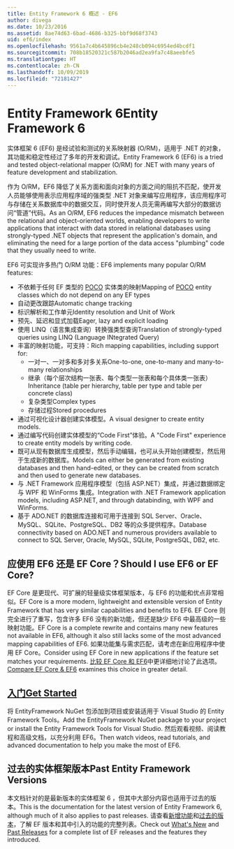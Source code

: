 ```yaml
---
title: Entity Framework 6 概述 - EF6
author: divega
ms.date: 10/23/2016
ms.assetid: 8ae74d63-6bad-4686-b325-bbf9d68f3743
uid: ef6/index
ms.openlocfilehash: 9561a7c4b645896cb4e248cb094c6954ed4bcdf1
ms.sourcegitcommit: 708b18520321c587b2046ad2ea9fa7c48aeebfe5
ms.translationtype: HT
ms.contentlocale: zh-CN
ms.lasthandoff: 10/09/2019
ms.locfileid: "72181427"
---
```

# <a name="entity-framework-6"></a><span data-ttu-id="c5432-102">Entity Framework 6</span><span class="sxs-lookup"><span data-stu-id="c5432-102">Entity Framework 6</span></span>
<span data-ttu-id="c5432-103">实体框架 6 (EF6) 是经试验和测试的关系映射器 (O/RM)，适用于 .NET 的对象，其功能和稳定性经过了多年的开发和调试。</span><span class="sxs-lookup"><span data-stu-id="c5432-103">Entity Framework 6 (EF6) is a tried and tested object-relational mapper (O/RM) for .NET with many years of feature development and stabilization.</span></span>

<span data-ttu-id="c5432-104">作为 O/RM，EF6 降低了关系方面和面向对象的方面之间的阻抗不匹配，使开发人员能够使用表示应用程序域的强类型 .NET 对象来编写应用程序，该应用程序可与存储在关系数据库中的数据交互，同时使开发人员无需再编写大部分的数据访问“管道”代码。</span><span class="sxs-lookup"><span data-stu-id="c5432-104">As an O/RM, EF6 reduces the impedance mismatch between the relational and object-oriented worlds, enabling developers to write applications that interact with data stored in relational databases using strongly-typed .NET objects that represent the application's domain, and eliminating the need for a large portion of the data access "plumbing" code that they usually need to write.</span></span>

<span data-ttu-id="c5432-105">EF6 可实现许多热门 O/RM 功能：</span><span class="sxs-lookup"><span data-stu-id="c5432-105">EF6 implements many popular O/RM features:</span></span>
- <span data-ttu-id="c5432-106">不依赖于任何 EF 类型的 [POCO](~/ef6/resources/glossary.md#poco) 实体类的映射</span><span class="sxs-lookup"><span data-stu-id="c5432-106">Mapping of [POCO](~/ef6/resources/glossary.md#poco) entity classes which do not depend on any EF types</span></span>
- <span data-ttu-id="c5432-107">自动更改跟踪</span><span class="sxs-lookup"><span data-stu-id="c5432-107">Automatic change tracking</span></span>
- <span data-ttu-id="c5432-108">标识解析和工作单元</span><span class="sxs-lookup"><span data-stu-id="c5432-108">Identity resolution and Unit of Work</span></span>
- <span data-ttu-id="c5432-109">预先、延迟和显式加载</span><span class="sxs-lookup"><span data-stu-id="c5432-109">Eager, lazy and explicit loading</span></span>
- <span data-ttu-id="c5432-110">使用 LINQ（语言集成查询）转换强类型查询</span><span class="sxs-lookup"><span data-stu-id="c5432-110">Translation of strongly-typed queries using LINQ (Language INtegrated Query)</span></span>
- <span data-ttu-id="c5432-111">丰富的映射功能，可支持：</span><span class="sxs-lookup"><span data-stu-id="c5432-111">Rich mapping capabilities, including support for:</span></span>
  - <span data-ttu-id="c5432-112">一对一、一对多和多对多关系</span><span class="sxs-lookup"><span data-stu-id="c5432-112">One-to-one, one-to-many and many-to-many relationships</span></span>
  - <span data-ttu-id="c5432-113">继承（每个层次结构一张表、每个类型一张表和每个具体类一张表）</span><span class="sxs-lookup"><span data-stu-id="c5432-113">Inheritance (table per hierarchy, table per type and table per concrete class)</span></span>
  - <span data-ttu-id="c5432-114">复杂类型</span><span class="sxs-lookup"><span data-stu-id="c5432-114">Complex types</span></span>
  - <span data-ttu-id="c5432-115">存储过程</span><span class="sxs-lookup"><span data-stu-id="c5432-115">Stored procedures</span></span>
- <span data-ttu-id="c5432-116">通过可视化设计器创建实体模型。</span><span class="sxs-lookup"><span data-stu-id="c5432-116">A visual designer to create entity models.</span></span>
- <span data-ttu-id="c5432-117">通过编写代码创建实体模型的“Code First”体验。</span><span class="sxs-lookup"><span data-stu-id="c5432-117">A "Code First" experience to create entity models by writing code.</span></span>
- <span data-ttu-id="c5432-118">既可从现有数据库生成模型，然后手动编辑，也可从头开始创建模型，然后用于生成新的数据库。</span><span class="sxs-lookup"><span data-stu-id="c5432-118">Models can either be generated from existing databases and then hand-edited, or they can be created from scratch and then used to generate new databases.</span></span>
- <span data-ttu-id="c5432-119">与 .NET Framework 应用程序模型（包括 ASP.NET）集成，并通过数据绑定与 WPF 和 WinForms 集成。</span><span class="sxs-lookup"><span data-stu-id="c5432-119">Integration with .NET Framework application models, including ASP.NET, and through databinding, with WPF and WinForms.</span></span>
- <span data-ttu-id="c5432-120">基于 ADO.NET 的数据库连接和可用于连接到 SQL Server、Oracle、MySQL、SQLite、PostgreSQL、DB2 等的众多提供程序。</span><span class="sxs-lookup"><span data-stu-id="c5432-120">Database connectivity based on ADO.NET and numerous providers available to connect to SQL Server, Oracle, MySQL, SQLite, PostgreSQL, DB2, etc.</span></span>

## <a name="should-i-use-ef6-or-ef-core"></a><span data-ttu-id="c5432-121">应使用 EF6 还是 EF Core？</span><span class="sxs-lookup"><span data-stu-id="c5432-121">Should I use EF6 or EF Core?</span></span>

<span data-ttu-id="c5432-122">EF Core 是更现代、可扩展的轻量级实体框架版本，与 EF6 的功能和优点非常相似。</span><span class="sxs-lookup"><span data-stu-id="c5432-122">EF Core is a more modern, lightweight and extensible version of Entity Framework that has very similar capabilities and benefits to EF6.</span></span>
<span data-ttu-id="c5432-123">EF Core 则完全进行了重写，包含许多 EF6 没有的新功能，但还是缺少 EF6 中最高级的一些映射功能。</span><span class="sxs-lookup"><span data-stu-id="c5432-123">EF Core is a complete rewrite and contains many new features not available in EF6, although it also still lacks some of the most advanced mapping capabilities of EF6.</span></span>
<span data-ttu-id="c5432-124">如果功能集与需求匹配，请考虑在新应用程序中使用 EF Core。</span><span class="sxs-lookup"><span data-stu-id="c5432-124">Consider using EF Core in new applications if the feature set matches your requirements.</span></span>
<span data-ttu-id="c5432-125">[比较 EF Core 和 EF6](xref:efcore-and-ef6/index)中更详细地讨论了此选项。</span><span class="sxs-lookup"><span data-stu-id="c5432-125">[Compare EF Core & EF6](xref:efcore-and-ef6/index) examines this choice in greater detail.</span></span>

## <a name="get-startedef6get-startedmd"></a>[<span data-ttu-id="c5432-126">入门</span><span class="sxs-lookup"><span data-stu-id="c5432-126">Get Started</span></span>](~/ef6/get-started.md)

<span data-ttu-id="c5432-127">将 EntityFramework NuGet 包添加到项目或安装适用于 Visual Studio 的 Entity Framework Tools。</span><span class="sxs-lookup"><span data-stu-id="c5432-127">Add the EntityFramework NuGet package to your project or install the Entity Framework Tools for Visual Studio.</span></span> <span data-ttu-id="c5432-128">然后观看视频、阅读教程和高级文档，以充分利用 EF6。</span><span class="sxs-lookup"><span data-stu-id="c5432-128">Then watch videos, read tutorials, and advanced documentation to help you make the most of EF6.</span></span>

## <a name="past-entity-framework-versions"></a><span data-ttu-id="c5432-129">过去的实体框架版本</span><span class="sxs-lookup"><span data-stu-id="c5432-129">Past Entity Framework Versions</span></span>

<span data-ttu-id="c5432-130">本文档针对的是最新版本的实体框架 6 ，但其中大部分内容也适用于过去的版本。</span><span class="sxs-lookup"><span data-stu-id="c5432-130">This is the documentation for the latest version of Entity Framework 6, although much of it also applies to past releases.</span></span>
<span data-ttu-id="c5432-131">请查看[新增功能](~/ef6/what-is-new/index.md)和[过去的版本](~/ef6/what-is-new/past-releases.md)，了解 EF 版本和其中引入的功能的完整列表。</span><span class="sxs-lookup"><span data-stu-id="c5432-131">Check out [What's New](~/ef6/what-is-new/index.md) and [Past Releases](~/ef6/what-is-new/past-releases.md) for a complete list of EF releases and the features they introduced.</span></span>

